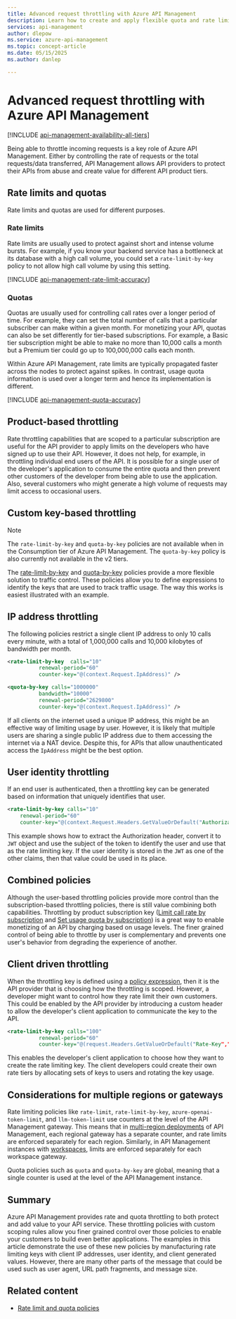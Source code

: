 ```yaml
---
title: Advanced request throttling with Azure API Management
description: Learn how to create and apply flexible quota and rate limiting policies with Azure API Management.
services: api-management
author: dlepow
ms.service: azure-api-management
ms.topic: concept-article
ms.date: 05/15/2025
ms.author: danlep

---
```

# Advanced request throttling with Azure API Management

[!INCLUDE [api-management-availability-all-tiers](../../includes/api-management-availability-all-tiers.md)]

Being able to throttle incoming requests is a key role of Azure API Management. Either by controlling the rate of requests or the total requests/data transferred, API Management allows API providers to protect their APIs from abuse and create value for different API product tiers.

## Rate limits and quotas
Rate limits and quotas are used for different purposes.

### Rate limits
Rate limits are usually used to protect against short and intense volume bursts. For example, if you know your backend service has a bottleneck at its database with a high call volume, you could set a `rate-limit-by-key` policy to not allow high call volume by using this setting.

[!INCLUDE [api-management-rate-limit-accuracy](../../includes/api-management-rate-limit-accuracy.md)]


### Quotas
Quotas are usually used for controlling call rates over a longer period of time. For example, they can set the total number of calls that a particular subscriber can make within a given month. For monetizing your API, quotas can also be set differently for tier-based subscriptions. For example, a Basic tier subscription might be able to make no more than 10,000 calls a month but a Premium tier could go up to 100,000,000 calls each month.

Within Azure API Management, rate limits are typically propagated faster across the nodes to protect against spikes. In contrast, usage quota information is used over a longer term and hence its implementation is different.

[!INCLUDE [api-management-quota-accuracy](../../includes/api-management-quota-accuracy.md)]


## Product-based throttling
Rate throttling capabilities that are scoped to a particular subscription are useful for the API provider to apply limits on the developers who have signed up to use their API. However, it does not help, for example, in throttling individual end users of the API. It is possible for a single user of the developer's application to consume the entire quota and then prevent other customers of the developer from being able to use the application. Also, several customers who might generate a high volume of requests may limit access to occasional users.

## Custom key-based throttling

> [!NOTE]
> The `rate-limit-by-key` and `quota-by-key` policies are not available when in the Consumption tier of Azure API Management. The `quota-by-key` policy is also currently not available in the v2 tiers.

The [rate-limit-by-key](rate-limit-by-key-policy.md) and [quota-by-key](quota-by-key-policy.md) policies provide a more flexible solution to traffic control. These policies allow you to define expressions to identify the keys that are used to track traffic usage. The way this works is easiest illustrated with an example. 

## IP address throttling
The following policies restrict a single client IP address to only 10 calls every minute, with a total of 1,000,000 calls and 10,000 kilobytes of bandwidth per month. 

```xml
<rate-limit-by-key  calls="10"
          renewal-period="60"
          counter-key="@(context.Request.IpAddress)" />

<quota-by-key calls="1000000"
          bandwidth="10000"
          renewal-period="2629800"
          counter-key="@(context.Request.IpAddress)" />
```

If all clients on the internet used a unique IP address, this might be an effective way of limiting usage by user. However, it is likely that multiple users are sharing a single public IP address due to them accessing the internet via a NAT device. Despite this, for APIs that allow unauthenticated access the `IpAddress` might be the best option.

## User identity throttling
If an end user is authenticated, then a throttling key can be generated based on information that uniquely identifies that user.

```xml
<rate-limit-by-key calls="10"
    renewal-period="60"
    counter-key="@(context.Request.Headers.GetValueOrDefault("Authorization","").AsJwt()?.Subject)" />
```

This example shows how to extract the Authorization header, convert it to `JWT` object and use the subject of the token to identify the user and use that as the rate limiting key. If the user identity is stored in the `JWT` as one of the other claims, then that value could be used in its place.

## Combined policies
Although the user-based throttling policies provide more control than the subscription-based throttling policies, there is still value combining both capabilities. Throttling by product subscription key ([Limit call rate by subscription](rate-limit-policy.md) and [Set usage quota by subscription](quota-policy.md)) is a great way to enable monetizing of an API by charging based on usage levels. The finer grained control of being able to throttle by user is complementary and prevents one user's behavior from degrading the experience of another. 

## Client driven throttling
When the throttling key is defined using a [policy expression](./api-management-policy-expressions.md), then it is the API provider that is choosing how the throttling is scoped. However, a developer might want to control how they rate limit their own customers. This could be enabled by the API provider by introducing a custom header to allow the developer's client application to communicate the key to the API.

```xml
<rate-limit-by-key calls="100"
          renewal-period="60"
          counter-key="@(request.Headers.GetValueOrDefault("Rate-Key",""))"/>
```

This enables the developer's client application to choose how they want to create the rate limiting key. The client developers could create their own rate tiers by allocating sets of keys to users and rotating the key usage.

## Considerations for multiple regions or gateways

Rate limiting policies like `rate-limit`, `rate-limit-by-key`, `azure-openai-token-limit`, and `llm-token-limit` use counters at the level of the API Management gateway. This means that in [multi-region deployments](api-management-howto-deploy-multi-region.md) of API Management, each regional gateway has a separate counter, and rate limits are enforced separately for each region. Similarly, in API Management instances with [workspaces](workspaces-overview.md), limits are enforced separately for each workspace gateway. 

Quota policies such as `quota` and `quota-by-key` are global, meaning that a single counter is used at the level of the API Management instance. 

## Summary
Azure API Management provides rate and quota throttling to both protect and add value to your API service. These throttling policies with custom scoping rules allow you finer grained control over those policies to enable your customers to build even better applications. The examples in this article demonstrate the use of these new policies by manufacturing rate limiting keys with client IP addresses, user identity, and client generated values. However, there are many other parts of the message that could be used such as user agent, URL path fragments, and message size.

## Related content

* [Rate limit and quota policies](api-management-policies.md#rate-limiting-and-quotas)
